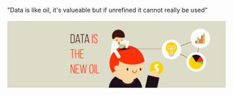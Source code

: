 "Data is like oil, it's valueable but if unrefined it cannot really be used"
<br><br>
![](https://github.com/saraivajr/saraivajr/blob/main/Data-is-the-New-Oil.png)
<!--
**saraivajr/saraivajr** is a ✨ _special_ ✨ repository because its `README.md` (this file) appears on your GitHub profile.

Here are some ideas to get you started:

- 🔭 I’m currently working on ...
- 🌱 I’m currently learning ...
- 👯 I’m looking to collaborate on ...
- 🤔 I’m looking for help with ...
- 💬 Ask me about ...
- 📫 How to reach me: ...
- 😄 Pronouns: ...
- ⚡ Fun fact: ...
-->
